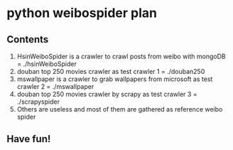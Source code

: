 # python weibospider plan

## Contents

1. HsinWeiboSpider is a crawler to crawl posts from weibo with mongoDB = ./hsinWeiboSpider  
2. douban top 250 movies crawler as test crawler 1 = ./douban250  
3. mswallpaper is a crawler to grab wallpapers from microsoft as test crawler 2 = ./mswallpaper  
4. douban top 250 movies crawler by scrapy as test crawler 3 = ./scrapyspider  
5. Others are useless and most of them are gathered as reference weibo spider


## Have fun!